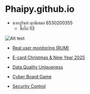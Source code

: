 # Phaipy.github.io

- นายภูรินท์ ญาติเสมอ 6530200355
  - ชื่อไผ่ ปี3

![Alt text](Img/received_1518586468807450.jpeg)


-  [Real user monitoring (RUM)](real-user-monitoring.md)
  
-  [E-card Christmas & New Year 2025](e-card-Christmas-NewYear2025.md)

-  [Data Quality Uniqueness](uniqueness.md)

- [Cyber Board Game](boardgame.md)

- [Security Control](security-control.md)
